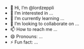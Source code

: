 - 👋 Hi, I’m @lordzeppli
- 👀 I’m interested in ...
- 🌱 I’m currently learning ...
- 💞️ I’m looking to collaborate on ...
- 📫 How to reach me ...
- 😄 Pronouns: ...
- ⚡ Fun fact: ...

<!---
lordzeppli/lordzeppli is a ✨ special ✨ repository because its `README.md` (this file) appears on your GitHub profile.
You can click the Preview link to take a look at your changes.
--->
